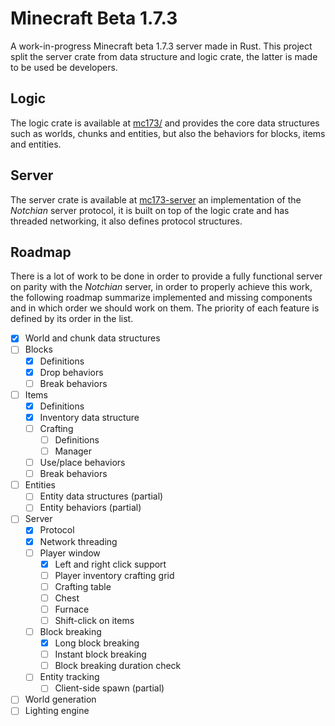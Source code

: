 # Minecraft Beta 1.7.3
A work-in-progress Minecraft beta 1.7.3 server made in Rust. This project split the server
crate from data structure and logic crate, the latter is made to be used be developers.

## Logic
The logic crate is available at [mc173/](/mc173/) and provides the core data structures
such as worlds, chunks and entities, but also the behaviors for blocks, items and 
entities.

## Server
The server crate is available at [mc173-server](/mc173-server/) an implementation of the
*Notchian* server protocol, it is built on top of the logic crate and has threaded 
networking, it also defines protocol structures.

## Roadmap
There is a lot of work to be done in order to provide a fully functional server on 
parity with the *Notchian* server, in order to properly achieve this work, the following
roadmap summarize implemented and missing components and in which order we should work
on them. The priority of each feature is defined by its order in the list.

- [x] World and chunk data structures
- [ ] Blocks
    - [x] Definitions
    - [x] Drop behaviors
    - [ ] Break behaviors
- [ ] Items
    - [x] Definitions
    - [x] Inventory data structure
    - [ ] Crafting
        - [ ] Definitions
        - [ ] Manager
    - [ ] Use/place behaviors
    - [ ] Break behaviors
- [ ] Entities
    - [ ] Entity data structures (partial)
    - [ ] Entity behaviors (partial)
- [ ] Server
    - [x] Protocol
    - [x] Network threading
    - [ ] Player window
        - [x] Left and right click support
        - [ ] Player inventory crafting grid
        - [ ] Crafting table
        - [ ] Chest
        - [ ] Furnace
        - [ ] Shift-click on items
    - [ ] Block breaking
        - [x] Long block breaking
        - [ ] Instant block breaking
        - [ ] Block breaking duration check
    - [ ] Entity tracking
        - [ ] Client-side spawn (partial)
- [ ] World generation
- [ ] Lighting engine
